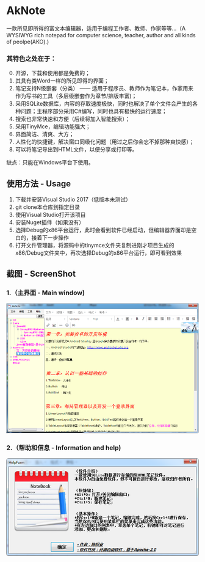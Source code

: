 ﻿# AkNote
一款所见即所得的富文本编辑器，适用于编程工作者、教师、作家等等...（A WYSIWYG rich notepad for computer science, teacher, author and all kinds of peolpe(AKO).) 
### 其特色之处在于：
0. 开源，下载和使用都是免费的；
1. 其具有类Word一样的所见即得的界面；
2. 笔记支持N级嵌套（分类） —— 适用于程序员、教师作为笔记本，作家用来作为写书的工具（多层级嵌套作为章节/排版丰富)；
3. 采用SQLite数据库，内容的存取速度极快，同时也解决了单个文件会产生的各种问题；主程序部分采用C#编写，同时也具有极快的运行速度；
4. 搜索也非常快速和方便（后续将加入智能搜索）；
5. 采用TinyMce，编辑功能强大；
6. 界面简洁、清爽、大方；
7. 人性化的快捷键，解决窗口同级化问题（用过之后你会忘不掉那种爽快感）；
8. 可以将笔记导出到HTML文件，以便分享或打印等。

缺点：只能在Windows平台下使用。

## 使用方法 - Usage
1. 下载并安装Visual Studio 2017（低版本未测试）
2. git clone本仓库到指定目录
3. 使用Visual Studio打开该项目
4. 安装Nuget插件（如果没有）
5. 选择Debug的x86平台运行，此时会看到软件已经启动，但编辑器界面却是空白的，接着下一步操作
6. 打开文件管理器，将源码中的tinymce文件夹复制进刚才项目生成的x86/Debug文件夹中，再次选择Debug的x86平台运行，即可看到效果

## 截图 - ScreenShot
### 1.（主界面 - Main window)
![main_window](https://github.com/AiziChen/AkNote/blob/master/screenshot/screenshot_main2.png)
### 2.（帮助和信息 - Information and help)
![information](https://github.com/AiziChen/AkNote/blob/master/screenshot/screenshot_inf.png)
